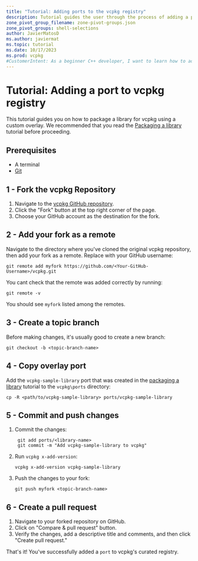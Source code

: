 ```yaml
---
title: "Tutorial: Adding ports to the vcpkg registry"
description: Tutorial guides the user through the process of adding a port to the vcpkg registry.
zone_pivot_group_filename: zone-pivot-groups.json
zone_pivot_groups: shell-selections
author: JavierMatosD
ms.author: javiermat
ms.topic: tutorial
ms.date: 10/17/2023
ms.prod: vcpkg
#CustomerIntent: As a beginner C++ developer, I want to learn how to add a port to the vcpkg registry.
---
```


# Tutorial: Adding a port to vcpkg registry

This tutorial guides you on how to package a library for vcpkg using a custom overlay. We recommended that you read the [Packaging a library](get-started-packaging.md) tutorial before proceeding. 

## Prerequisites

- A terminal
- [Git](https://git-scm.com/downloads)

## 1 - Fork the vcpkg Repository

1. Navigate to the [vcpkg GitHub repository](https://github.com/vcpkg).
2. Click the "Fork" button at the top right corner of the page.
3. Choose your GitHub account as the destination for the fork.

## 2 - Add your fork as a remote

Navigate to the directory where you've cloned the original vcpkg repository, then add your fork as a remote. Replace <Your-GitHub-Username> with your GitHub username:

```console
git remote add myfork https://github.com/<Your-GitHub-Username>/vcpkg.git
```

You cant check that the remote was added correctly by running:

```console
git remote -v
```

You should see `myfork` listed among the remotes.

## 3 - Create a topic branch

Before making changes, it's usually good to create a new branch:

```console
git checkout -b <topic-branch-name>
```

## 4 - Copy overlay port

Add the `vcpkg-sample-library` port that was created in the [packaging a library](get-started-packaging.md) tutorial to the `vcpkg\ports` directory:

```console
cp -R <path/to/vcpkg-sample-library> ports/vcpkg-sample-library
```

## 5 - Commit and push changes

1. Commit the changes:
   
   ```console
    git add ports/<library-name>
    git commit -m "Add vcpkg-sample-library to vcpkg"
   ```

2. Run `vcpkg x-add-version`:
   ```console
   vcpkg x-add-version vcpkg-sample-library
   ```

3. Push the changes to your fork:
   
   ```console
   git push myfork <topic-branch-name>
   ```

## 6 - Create a pull request

1. Navigate to your forked repository on GitHub.
2. Click on "Compare & pull request" button.
3. Verify the changes, add a descriptive title and comments, and then click "Create pull request."

That's it! You've successfully added a `port` to vcpkg's curated registry.